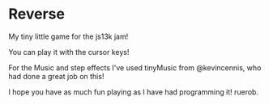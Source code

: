 # Reverse
My tiny little game for the js13k jam!

You can play it with the cursor keys!

For the Music and step effects I've used tinyMusic from @kevincennis, who had done a great job on this!

I hope you have as much fun playing as I have had programming it!
ruerob.
